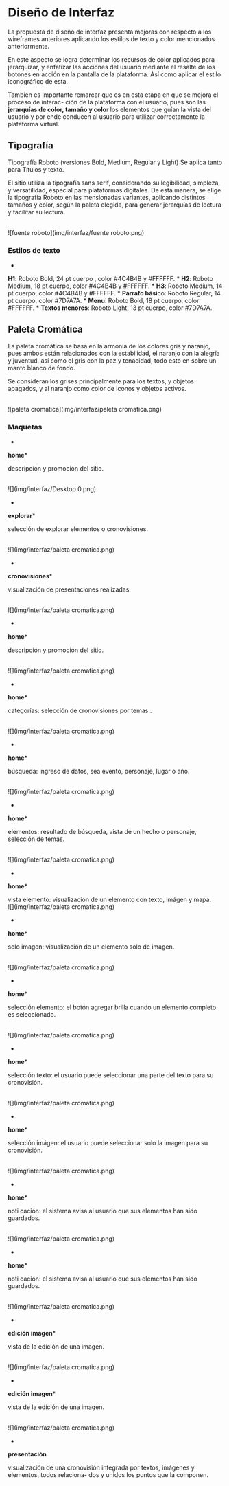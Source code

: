 # Diseño de Interfaz

La propuesta de diseño de interfaz presenta mejoras con respecto a los wireframes anteriores aplicando los estilos de texto y color mencionados anteriormente.

En este aspecto se logra determinar los recursos de color aplicados para jerarquizar, y enfatizar las acciones del usuario mediante el resalte de los botones en acción en la pantalla de la plataforma. Así como aplicar el estilo iconográfico de esta.

También es importante remarcar que es en esta etapa en que se mejora el proceso de interac- ción de la plataforma con el usuario, pues son las **jerarquías de color, tamaño y colo**r los elementos que guían la vista del usuario y por ende conducen al usuario para utilizar correctamente la plataforma virtual.


## Tipografía



Tipografía Roboto (versiones Bold, Medium, Regular y Light) Se aplica tanto para Títulos y texto.

El sitio utiliza la tipografía sans serif, considerando su legibilidad, simpleza, y versatilidad, especial para plataformas digitales. De esta manera, se elige la tipografía Roboto en las mensionadas variantes, aplicando distintos tamaños y color, según la paleta elegida, para generar jerarquías de lectura y facilitar su lectura.

<br>
![fuente roboto](img/interfaz/fuente roboto.png)

### Estilos de texto


* 
**H1**: Roboto Bold, 24 pt cuerpo , color #4C4B4B y #FFFFFF.
* 
**H2**: Roboto Medium, 18 pt cuerpo, color #4C4B4B y #FFFFFF. 
* 
**H3**: Roboto Medium, 14 pt cuerpo, color #4C4B4B y #FFFFFF. 
* 
**Párrafo bási**co: Roboto Regular, 14 pt cuerpo, color #7D7A7A. 
* 
**Menu**́: Roboto Bold, 18 pt cuerpo, color #FFFFFF.
* 
**Textos menores**: Roboto Light, 13 pt cuerpo, color #7D7A7A.

## Paleta Cromática

La paleta cromática se basa en la armonía de los colores gris y naranjo, pues ambos están relacionados con la estabilidad, el naranjo con la alegría y juventud, así como el gris con la paz y tenacidad, todo esto en sobre un manto blanco de fondo.

Se consideran los grises principalmente para los textos, y objetos apagados, y al naranjo como color de iconos y objetos activos.

<br>
![paleta cromática](img/interfaz/paleta cromatica.png)


### Maquetas



* 
**home*** 

descripción y promoción del sitio.

<br>
![](img/interfaz/Desktop  0.png)

* 
**explorar*** 

 selección de explorar elementos o cronovisiones.

<br>
![](img/interfaz/paleta cromatica.png)

* 
**cronovisiones*** 

visualización de presentaciones realizadas.

<br>
![](img/interfaz/paleta cromatica.png)

* 
**home*** 

descripción y promoción del sitio.

<br>
![](img/interfaz/paleta cromatica.png)

* 
**home*** 

categorías: selección de cronovisiones por temas..

<br>
![](img/interfaz/paleta cromatica.png)

* 
**home*** 

búsqueda: ingreso de datos, sea evento, personaje, lugar o año.

<br>
![](img/interfaz/paleta cromatica.png)

* 
**home*** 

elementos: resultado de búsqueda, vista de un hecho o personaje, selección de temas.

<br>
![](img/interfaz/paleta cromatica.png)

* 
**home*** 

vista elemento: visualización de un elemento con texto, imágen y mapa.
<br>
![](img/interfaz/paleta cromatica.png)

* 
**home*** 

solo imagen: visualización de un elemento solo de imagen.

<br>
![](img/interfaz/paleta cromatica.png)

* 
**home*** 

selección elemento: el botón agregar brilla cuando un elemento completo es seleccionado.

<br>
![](img/interfaz/paleta cromatica.png)

* 
**home*** 

selección texto: el usuario puede seleccionar una parte del texto para su cronovisión.

<br>
![](img/interfaz/paleta cromatica.png)

* 
**home*** 

selección imágen: el usuario puede seleccionar solo la imagen para su cronovisión.

<br>
![](img/interfaz/paleta cromatica.png)

* 
**home*** 

noti cación: el sistema avisa al usuario que sus elementos han sido guardados.

<br>
![](img/interfaz/paleta cromatica.png)

* 
**home*** 

noti cación: el sistema avisa al usuario que sus elementos han sido guardados.

<br>
![](img/interfaz/paleta cromatica.png)

* 
**edición imagen*** 

vista de la edición de una imagen.

<br>
![](img/interfaz/paleta cromatica.png)

* 
**edición imagen*** 

vista de la edición de una imagen.

<br>
![](img/interfaz/paleta cromatica.png)


* 
**presentación**

visualización de una cronovisión integrada por textos, imágenes y elementos, todos relaciona- dos y unidos los puntos que la componen.